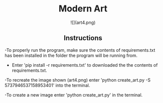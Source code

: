 # <div align="center"> Modern Art </div>

<div align="center"> ![](art4.png) </div>


## <div align="center"> Instructions </div>



-To properly run the program, make sure the contents of requirements.txt has been installed in the folder the program will be running from.
* Enter 'pip install -r requirements.txt' to downloaded the the contents of requirements.txt.

-To recreate the image shown (art4.png) enter 'python  create_art.py -S 5737946537158953401' into the terminal.

-To create a new image enter 'python  create_art.py' in the terminal.

